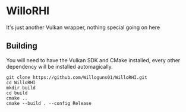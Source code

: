 # WilloRHI
It's just another Vulkan wrapper, nothing special going on here

## Building
You will need to have the Vulkan SDK and CMake installed, every other dependency will be installed automagically.
```
git clone https://github.com/Willoguns01/WilloRHI.git
cd WilloRHI
mkdir build
cd build
cmake ..
cmake --build . --config Release
```
